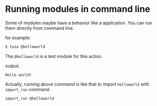 # Running modules in command line
Some of modules maybe have a behavior like a application. You can run them directly from command line.

for example:

```bash
$ loza @helloworld
```

The `@helloworld` is a test module for this action.

output:

```
Hello world!
```

Actually, running above command is like that to import `helloworld` with `import_run` command:

```bash
import_run @helloworld
```
